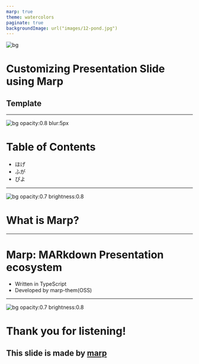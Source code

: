 ```yaml
---
marp: true
theme: watercolors
paginate: true
backgroundImage: url("images/12-pond.jpg")
---
```


<!-- _class: title-->
<!-- _paginate: false -->

![bg](images/title.png)

# Customizing Presentation Slide using Marp

## Template

---

<!-- _class: agenda -->

![bg opacity:0.8 blur:5px](images/04-breeze.jpg)

# Table of Contents

- ほげ
- ふが
- ぴよ

---

<!-- _class: subtitle -->
<!-- _paginate: false -->

![bg opacity:0.7 brightness:0.8](images/4.jpg)

# What is Marp?

---

<!-- class: content -->

# Marp: MARkdown Presentation ecosystem

- Written in TypeScript
- Developed by marp-them(OSS)

---

<!-- _class: subtitle -->
<!-- _paginate: false -->

![bg opacity:0.7 brightness:0.8](images/4.jpg)

# Thank you for listening!

## This slide is made by [marp](https://marp.app)
